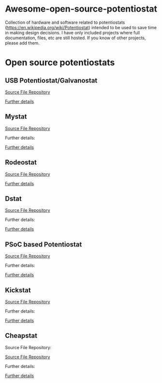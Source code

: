 # Awesome-open-source-potentiostat
Collection of hardware and software related to potentiostats (https://en.wikipedia.org/wiki/Potentiostat) intended to be used to save time in making design decisions. I have only included projects where full documentation, files, etc are still hosted. If you know of other projects, please add them. 

# Open source potentiostats


## USB Potentiostat/Galvanostat


[Source File Repository](https://osf.io/mk45u/)


[Further details](https://www.sciencedirect.com/science/article/pii/S2468067217300317)
## Mystat

[Source File Repository](https://zenodo.org/record/4252476)

Further details:

[Further details](https://www.sciencedirect.com/science/article/pii/S2468067220300729)

## Rodeostat


[Source File Repository](https://github.com/iorodeo/potentiostat)


[Further details](https://iorodeo.com/products/potentiostat-shield)

## Dstat


[Source File Repository](https://microfluidics.utoronto.ca/gitlab/dstat/dstat-documentation/-/wikis/home)

Further details:

[Further details](https://journals.plos.org/plosone/article?id=10.1371/journal.pone.0140349)

## PSoC based Potentiostat

[Source File Repository](https://hackaday.io/project/160071-easy-to-build-psoc-based-potentiostat)


Further details:

[Further details](https://journals.plos.org/plosone/article?id=10.1371/journal.pone.0201353)

## Kickstat 

[Source File Repository](https://github.com/LinnesLab/KickStat-Paper-Firmware)


Further details:

[Further details](https://www.mdpi.com/1424-8220/20/8/2407)

## Cheapstat 

Source File Repository:

[Source File Repository](https://github.com/jbuchbinder/CheapStat)


Further details:

[Further details](https://journals.plos.org/plosone/article?id=10.1371/journal.pone.0023783#s4)
